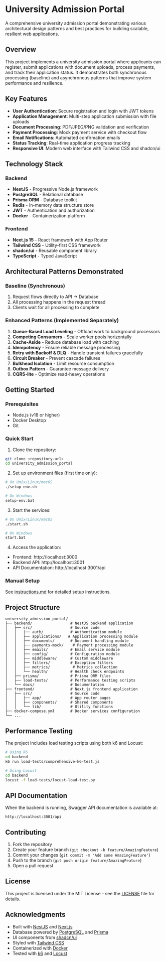 # University Admission Portal

A comprehensive university admission portal demonstrating various architectural design patterns and best practices for building scalable, resilient web applications.

## Overview

This project implements a university admission portal where applicants can register, submit applications with document uploads, process payments, and track their application status. It demonstrates both synchronous processing (baseline) and asynchronous patterns that improve system performance and resilience.

## Key Features

- **User Authentication**: Secure registration and login with JWT tokens
- **Application Management**: Multi-step application submission with file uploads
- **Document Processing**: PDF/JPEG/PNG validation and verification
- **Payment Processing**: Mock payment service with checkout flow
- **Email Notifications**: Automated confirmation emails
- **Status Tracking**: Real-time application progress tracking
- **Responsive UI**: Modern web interface with Tailwind CSS and shadcn/ui

## Technology Stack

### Backend
- **NestJS** - Progressive Node.js framework
- **PostgreSQL** - Relational database
- **Prisma ORM** - Database toolkit
- **Redis** - In-memory data structure store
- **JWT** - Authentication and authorization
- **Docker** - Containerization platform

### Frontend
- **Next.js 15** - React framework with App Router
- **Tailwind CSS** - Utility-first CSS framework
- **shadcn/ui** - Reusable component library
- **TypeScript** - Typed JavaScript

## Architectural Patterns Demonstrated

### Baseline (Synchronous)
1. Request flows directly to API → Database
2. All processing happens in the request thread
3. Clients wait for all processing to complete

### Enhanced Patterns (Implemented Separately)
1. **Queue-Based Load Leveling** - Offload work to background processors
2. **Competing Consumers** - Scale worker pools horizontally
3. **Cache-Aside** - Reduce database load with caching
4. **Idempotency** - Ensure reliable message processing
5. **Retry with Backoff & DLQ** - Handle transient failures gracefully
6. **Circuit Breaker** - Prevent cascade failures
7. **Bulkhead Isolation** - Limit resource consumption
8. **Outbox Pattern** - Guarantee message delivery
9. **CQRS-lite** - Optimize read-heavy operations

## Getting Started

### Prerequisites
- Node.js (v18 or higher)
- Docker Desktop
- Git

### Quick Start

1. Clone the repository:
```bash
git clone <repository-url>
cd university_admission_portal
```

2. Set up environment files (first time only):
```bash
# On Unix/Linux/macOS
./setup-env.sh

# On Windows
setup-env.bat
```

3. Start the services:
```bash
# On Unix/Linux/macOS
./start.sh

# On Windows
start.bat
```

4. Access the application:
- Frontend: http://localhost:3000
- Backend API: http://localhost:3001
- API Documentation: http://localhost:3001/api

### Manual Setup

See [instructions.md](instructions.md) for detailed setup instructions.

## Project Structure

```
university_admission_portal/
├── backend/                 # NestJS backend application
│   ├── src/                 # Source code
│   │   ├── auth/            # Authentication module
│   │   ├── applications/   # Application processing module
│   │   ├── documents/       # Document handling module
│   │   ├── payments-mock/    # Payment processing module
│   │   ├── emails/          # Email service module
│   │   ├── config/          # Configuration module
│   │   ├── middleware/      # Custom middleware
│   │   ├── filters/         # Exception filters
│   │   ├── metrics/          # Metrics collection
│   │   └── health/          # Health check endpoints
│   ├── prisma/              # Prisma ORM files
│   ├── load-tests/          # Performance testing scripts
│   └── docs/                # Documentation
├── frontend/                # Next.js frontend application
│   ├── src/                 # Source code
│   │   ├── app/             # App router pages
│   │   ├── components/      # Shared components
│   │   └── lib/             # Utility functions
├── docker-compose.yml       # Docker services configuration
└── ...
```

## Performance Testing

The project includes load testing scripts using both k6 and Locust:

```bash
# Using k6
cd backend
k6 run load-tests/comprehensive-k6-test.js

# Using Locust
cd backend
locust -f load-tests/locust-load-test.py
```

## API Documentation

When the backend is running, Swagger API documentation is available at:
```
http://localhost:3001/api
```

## Contributing

1. Fork the repository
2. Create your feature branch (`git checkout -b feature/AmazingFeature`)
3. Commit your changes (`git commit -m 'Add some AmazingFeature'`)
4. Push to the branch (`git push origin feature/AmazingFeature`)
5. Open a pull request

## License

This project is licensed under the MIT License - see the [LICENSE](LICENSE) file for details.

## Acknowledgments

- Built with [NestJS](https://nestjs.com/) and [Next.js](https://nextjs.org/)
- Database powered by [PostgreSQL](https://www.postgresql.org/) and [Prisma](https://www.prisma.io/)
- UI components from [shadcn/ui](https://ui.shadcn.com/)
- Styled with [Tailwind CSS](https://tailwindcss.com/)
- Containerized with [Docker](https://www.docker.com/)
- Tested with [k6](https://k6.io/) and [Locust](https://locust.io/)